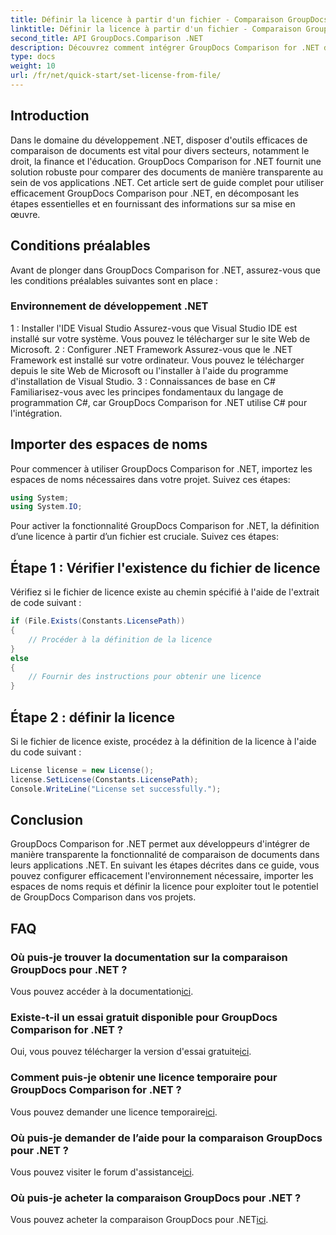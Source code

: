 ```yaml
---
title: Définir la licence à partir d'un fichier - Comparaison GroupDocs pour .NET
linktitle: Définir la licence à partir d'un fichier - Comparaison GroupDocs pour .NET
second_title: API GroupDocs.Comparison .NET
description: Découvrez comment intégrer GroupDocs Comparison for .NET de manière transparente dans vos applications. Configurez, importez des espaces de noms et comparez des documents sans effort.
type: docs
weight: 10
url: /fr/net/quick-start/set-license-from-file/
---
```

## Introduction
Dans le domaine du développement .NET, disposer d'outils efficaces de comparaison de documents est vital pour divers secteurs, notamment le droit, la finance et l'éducation. GroupDocs Comparison for .NET fournit une solution robuste pour comparer des documents de manière transparente au sein de vos applications .NET. Cet article sert de guide complet pour utiliser efficacement GroupDocs Comparison pour .NET, en décomposant les étapes essentielles et en fournissant des informations sur sa mise en œuvre.
## Conditions préalables
Avant de plonger dans GroupDocs Comparison for .NET, assurez-vous que les conditions préalables suivantes sont en place :
### Environnement de développement .NET
1 : Installer l'IDE Visual Studio
Assurez-vous que Visual Studio IDE est installé sur votre système. Vous pouvez le télécharger sur le site Web de Microsoft.
2 : Configurer .NET Framework
Assurez-vous que le .NET Framework est installé sur votre ordinateur. Vous pouvez le télécharger depuis le site Web de Microsoft ou l'installer à l'aide du programme d'installation de Visual Studio.
3 : Connaissances de base en C#
Familiarisez-vous avec les principes fondamentaux du langage de programmation C#, car GroupDocs Comparison for .NET utilise C# pour l'intégration.

## Importer des espaces de noms
Pour commencer à utiliser GroupDocs Comparison for .NET, importez les espaces de noms nécessaires dans votre projet. Suivez ces étapes:
```csharp
using System;
using System.IO;
```

Pour activer la fonctionnalité GroupDocs Comparison for .NET, la définition d’une licence à partir d’un fichier est cruciale. Suivez ces étapes:
## Étape 1 : Vérifier l'existence du fichier de licence
Vérifiez si le fichier de licence existe au chemin spécifié à l'aide de l'extrait de code suivant :
```csharp
if (File.Exists(Constants.LicensePath))
{
    // Procéder à la définition de la licence
}
else
{
    // Fournir des instructions pour obtenir une licence
}
```
## Étape 2 : définir la licence
Si le fichier de licence existe, procédez à la définition de la licence à l'aide du code suivant :
```csharp
License license = new License();
license.SetLicense(Constants.LicensePath);
Console.WriteLine("License set successfully.");
```

## Conclusion
GroupDocs Comparison for .NET permet aux développeurs d'intégrer de manière transparente la fonctionnalité de comparaison de documents dans leurs applications .NET. En suivant les étapes décrites dans ce guide, vous pouvez configurer efficacement l'environnement nécessaire, importer les espaces de noms requis et définir la licence pour exploiter tout le potentiel de GroupDocs Comparison dans vos projets.
## FAQ
### Où puis-je trouver la documentation sur la comparaison GroupDocs pour .NET ?
 Vous pouvez accéder à la documentation[ici](https://reference.groupdocs.com/comparison/net/).
### Existe-t-il un essai gratuit disponible pour GroupDocs Comparison for .NET ?
 Oui, vous pouvez télécharger la version d'essai gratuite[ici](https://releases.groupdocs.com/).
### Comment puis-je obtenir une licence temporaire pour GroupDocs Comparison for .NET ?
 Vous pouvez demander une licence temporaire[ici](https://purchase.groupdocs.com/temporary-license/).
### Où puis-je demander de l’aide pour la comparaison GroupDocs pour .NET ?
 Vous pouvez visiter le forum d'assistance[ici](https://forum.groupdocs.com/c/comparison/12).
### Où puis-je acheter la comparaison GroupDocs pour .NET ?
 Vous pouvez acheter la comparaison GroupDocs pour .NET[ici](https://purchase.groupdocs.com/buy).